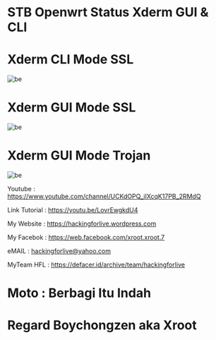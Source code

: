 # STB Openwrt Status Xderm GUI & CLI

# Xderm CLI Mode SSL 
![be](https://raw.githubusercontent.com/boychongzen18/STB-Openwrt/main/cli.jpg)

# Xderm GUI Mode SSL 
![be](https://raw.githubusercontent.com/boychongzen18/STB-Openwrt/main/ssl.jpg)

# Xderm GUI Mode Trojan
![be](https://raw.githubusercontent.com/boychongzen18/STB-Openwrt/main/trojan.jpg)


 Youtube      : https://www.youtube.com/channel/UCKdOPQ_iIXcqK17PB_2RMdQ

Link Tutorial : https://youtu.be/LovrEwgkdU4

My Website    : https://hackingforlive.wordpress.com

My Facebok    : https://web.facebook.com/xroot.xroot.7

eMAIL         : hackingforlive@yahoo.com      

MyTeam HFL    : https://defacer.id/archive/team/hackingforlive

# Moto : Berbagi Itu Indah

# Regard Boychongzen aka Xroot
